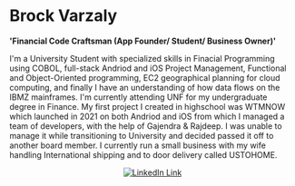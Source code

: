 # Brock Varzaly

**'Financial Code Craftsman (App Founder/ Student/ Business Owner)'**

I'm a University Student with specialized skills in Finacial Programming using COBOL, full-stack Andriod and iOS Project Management, Functional and Object-Oriented programming,  EC2 geographical planning for cloud computing, and finally I have an understanding of how data flows on the IBMZ mainframes. I'm currently attending UNF for my undergraduate degree in Finance. My first project I created in highschool was WTMNOW which launched in 2021 on both Andriod and iOS from which I managed a team of developers, with the help of Gajendra & Rajdeep. I was unable to manage it while transitioning to University and decided passed it off to another board member. I currently run a small business with my wife handling International shipping and to door delivery called USTOHOME.

<!-- Social badges section -->
<!-- Badges with custom icons - https://github.com/DenverCoder1/custom-icon-badges -->
<!-- View counter - https://github.com/DenverCoder1/Simple-View-Counter -->
<p align="center">          
  <a href="https://www.linkedin.com/in/brock-varzaly-014b812aa/">
    <img alt="LinkedIn Link" title="LinkedIn" src="https://cdn.jsdelivr.net/gh/devicons/devicon@latest/icons/linkedin/linkedin-original.svg"/></a>
</p>
